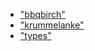 * [&quot;bbqbirch&quot;](modules/_bbqbirch_.md)
* [&quot;krummelanke&quot;](modules/_krummelanke_.md)
* [&quot;types&quot;](modules/_types_.md)
